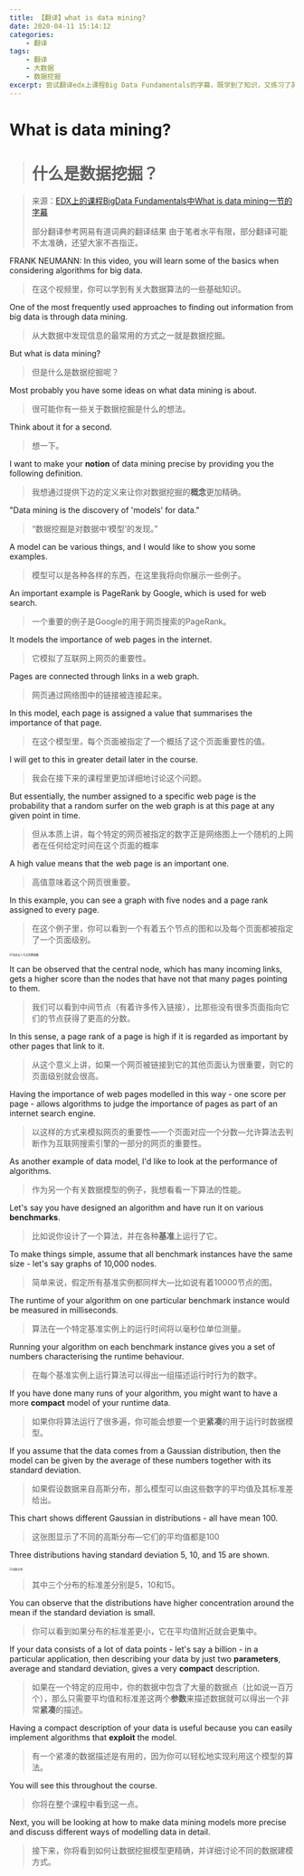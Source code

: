 ```yaml
---
title: 【翻译】what is data mining?
date: 2020-04-11 15:14:12
categories:
	- 翻译
tags:
	- 翻译
	- 大数据
	- 数据挖掘
excerpt: 尝试翻译edx上课程Big Data Fundamentals的字幕，既学到了知识，又练习了英文应用能力。
---
```


# What is data mining?

> # 什么是数据挖掘？

> 来源：[EDX上的课程BigData Fundamentals中What is data mining一节的字幕](https://courses.edx.org/courses/course-v1:AdelaideX+BigDataX+3T2018/courseware/29888fbe204345f682218bdf6754dd23/0b218c7e01e9491c90f79c72900993a7/1?activate_block_id=block-v1%3AAdelaideX%2BBigDataX%2B3T2018%2Btype%40video%2Bblock%40985a01230b8d42bc919d7f33e96eebce)
>
> 部分翻译参考网易有道词典的翻译结果
> 由于笔者水平有限，部分翻译可能不太准确，还望大家不吝指正。

FRANK NEUMANN: In this video, you will learn some of the basics when considering algorithms for big data.

> 在这个视频里，你可以学到有关大数据算法的一些基础知识。

One of the most frequently used approaches to finding out information from big data is through data mining.

> 从大数据中发现信息的最常用的方式之一就是数据挖掘。

But what is data mining?

> 但是什么是数据挖掘呢？

Most probably you have some ideas on what data mining is about.

> 很可能你有一些关于数据挖掘是什么的想法。

Think about it for a second.

> 想一下。

I want to make your **notion** of data mining precise by providing you the following definition.

> 我想通过提供下边的定义来让你对数据挖掘的**概念**更加精确。

"Data mining is the discovery of 'models' for data."

> “数据挖掘是对数据中‘模型’的发现。”

A model can be various things, and I would like to show you some examples.

> 模型可以是各种各样的东西，在这里我将向你展示一些例子。

An important example is PageRank by Google, which is used for web search.

> 一个重要的例子是Google的用于网页搜索的PageRank。

It models the importance of web pages in the internet.

> 它模拟了互联网上网页的重要性。

Pages are connected through links in a web graph.

> 网页通过网络图中的链接被连接起来。

In this model, each page is assigned a value that summarises the importance of that page.

> 在这个模型里，每个页面被指定了一个概括了这个页面重要性的值。

I will get to this in greater detail later in the course.

> 我会在接下来的课程里更加详细地讨论这个问题。

But essentially, the number assigned to a specific web page is the probability that a random surfer on the web graph is at this page at any given point in time.

> 但从本质上讲，每个特定的网页被指定的数字正是网络图上一个随机的上网者在任何给定时间在这个页面的概率

A high value means that the web page is an important one.

> 高值意味着这个网页很重要。

In this example, you can see a graph with five nodes and a page rank assigned to every page.

> 在这个例子里，你可以看到一个有着五个节点的图和以及每个页面都被指定了一个页面级别。

<img src="https://img2020.cnblogs.com/blog/1598033/202004/1598033-20200411145957147-255466795.png" alt="包含五个节点的网络图" style="zoom:33%;" />

It can be observed that the central node, which has many incoming links, gets a higher score than the nodes that have not that many pages pointing to them.

> 我们可以看到中间节点（有着许多传入链接），比那些没有很多页面指向它们的节点获得了更高的分数。

In this sense, a page rank of a page is high if it is regarded as important by other pages that link to it.

> 从这个意义上讲，如果一个网页被链接到它的其他页面认为很重要，则它的页面级别就会很高。

Having the importance of web pages modelled in this way \- one score per page - allows algorithms to judge the importance of pages as part of an internet search engine.

> 以这样的方式来模拟网页的重要性—一个页面对应一个分数—允许算法去判断作为互联网搜索引擎的一部分的网页的重要性。

As another example of data model, I'd like to look at the performance of algorithms.

> 作为另一个有关数据模型的例子，我想看看一下算法的性能。

Let's say you have designed an algorithm and have run it on various **benchmarks**.

> 比如说你设计了一个算法，并在各种**基准**上运行了它。

To make things simple, assume that all benchmark instances have the same size - let's say graphs of 10,000 nodes.

> 简单来说，假定所有基准实例都同样大—比如说有着10000节点的图。

The runtime of your algorithm on one particular benchmark instance would be measured in milliseconds.

> 算法在一个特定基准实例上的运行时间将以毫秒位单位测量。

Running your algorithm on each benchmark instance gives you a set of numbers characterising the runtime behaviour.

> 在每个基准实例上运行算法可以得出一组描述运行时行为的数字。

If you have done many runs of your algorithm, you might want to have a more **compact** model of your runtime data.

> 如果你将算法运行了很多遍，你可能会想要一个更**紧凑**的用于运行时数据模型。

If you assume that the data comes from a Gaussian distribution, then the model can be given by the average of these numbers together with its standard deviation.

> 如果假设数据来自高斯分布，那么模型可以由这些数字的平均值及其标准差给出。

This chart shows different Gaussian in distributions \- all have mean 100.

> 这张图显示了不同的高斯分布—它们的平均值都是100

Three distributions having standard deviation 5, 10, and 15 are shown.

<img src="https://img2020.cnblogs.com/blog/1598033/202004/1598033-20200411150112760-1140467519.png" alt="高斯分布" style="zoom:33%;" />

> 其中三个分布的标准差分别是5，10和15。

You can observe that the distributions have higher concentration around the mean if the standard deviation is small.

> 你可以看到如果分布的标准差更小，它在平均值附近就会更集中。

If your data consists of a lot of data points \- let's say a billion - in a particular application, then describing your data by just two **parameters**, average and standard deviation, gives a very **compact** description.

> 如果在一个特定的应用中，你的数据中包含了大量的数据点（比如说一百万个），那么只需要平均值和标准差这两个**参数**来描述数据就可以得出一个非常**紧凑**的描述。

Having a compact description of your data is useful because you can easily implement algorithms that **exploit** the model.

> 有一个紧凑的数据描述是有用的，因为你可以轻松地实现利用这个模型的算法。

You will see this throughout the course.

> 你将在整个课程中看到这一点。

Next, you will be looking at how to make data mining models more precise and discuss different ways of modelling data in detail.

> 接下来，你将看到如何让数据挖掘模型更精确，并详细讨论不同的数据建模方式。